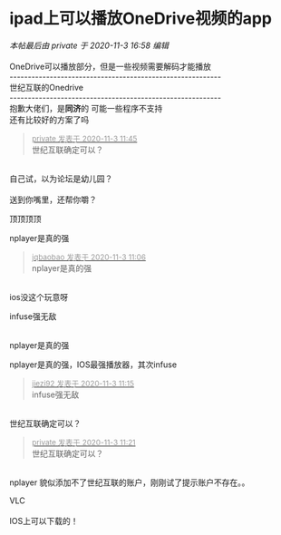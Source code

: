 # ipad上可以播放OneDrive视频的app


<i class="pstatus"> 本帖最后由 private 于 2020-11-3 16:58 编辑 </i><br />
<br />
OneDrive可以播放部分，但是一些视频需要解码才能播放<br />
 ----------------------------------------------------------<br />
世纪互联的Onedrive<br />
 ----------------------------------------------------------<br />
抱歉大佬们，是<strong>同济</strong>的 可能一些程序不支持<br />
还有比较好的方案了吗

<div class="quote"><blockquote><font size="2"><a href="https://www.hostloc.com/forum.php?mod=redirect&amp;goto=findpost&amp;pid=9394221&amp;ptid=761629" target="_blank"><font color="#999999">private 发表于 2020-11-3 11:45</font></a></font><br />
世纪互联确定可以？</blockquote></div><br />
自己试，以为论坛是幼儿园？<br />
<br />
送到你嘴里，还帮你嚼？<br />


顶顶顶顶

nplayer是真的强

<div class="quote"><blockquote><font size="2"><a href="https://www.hostloc.com/forum.php?mod=redirect&amp;goto=findpost&amp;pid=9393956&amp;ptid=761629" target="_blank"><font color="#999999">jqbaobao 发表于 2020-11-3 11:06</font></a></font><br />
nplayer是真的强</blockquote></div><br />
ios没这个玩意呀

infuse强无敌

<br />
nplayer是真的强

nplayer是真的强，IOS最强播放器，其次infuse

<div class="quote"><blockquote><font size="2"><a href="https://www.hostloc.com/forum.php?mod=redirect&amp;goto=findpost&amp;pid=9394037&amp;ptid=761629" target="_blank"><font color="#999999">jiezi92 发表于 2020-11-3 11:15</font></a></font><br />
infuse强无敌</blockquote></div><br />
世纪互联确定可以？

<div class="quote"><blockquote><font size="2"><a href="https://www.hostloc.com/forum.php?mod=redirect&amp;goto=findpost&amp;pid=9394075&amp;ptid=761629" target="_blank"><font color="#999999">private 发表于 2020-11-3 11:21</font></a></font><br />
世纪互联确定可以？</blockquote></div><br />
nplayer 貌似添加不了世纪互联的账户，刚刚试了提示账户不存在。。

VLC<br />
<br />
IOS上可以下载的！
